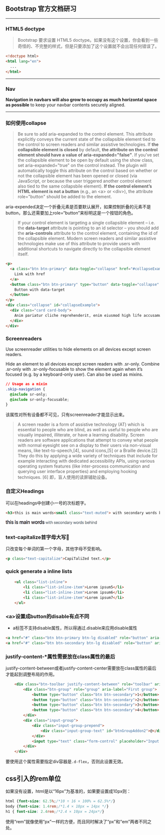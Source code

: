 ## Bootstrap 官方文档研习
---
### HTML5 doctype
>Bootstrap 要求设置 HTML5 doctype。如果没有这个设置，你会看到一些奇怪的、不完整的样式，但是只要添加了这个设置就不会出现任何错误了。
```html
<!doctype html>
<html lang="en">
  ...
</html>
```
---
### Nav  
**Navigation in navbars will also grow to occupy as much horizontal space as possible** to keep your navbar contents securely aligned\.   

---
### 如何使用collapse
>Be sure to add aria-expanded to the control element. This attribute explicitly conveys the current state of the collapsible element tied to the control to screen readers and similar assistive technologies. If **the collapsible element is closed** by default, **the attribute on the control element should have a value of aria-expanded="false"**. If you’ve set the collapsible element to be open by default using the show class, set aria-expanded="true" on the control instead. The plugin will automatically toggle this attribute on the control based on whether or not the collapsible element has been opened or closed (via JavaScript, or because the user triggered another control element also tied to the same collapsbile element). **If the control element’s HTML element is not a button** \(e.g.\, an \<a> or \<div>)\, the attribute role="button" should be added to the element\.  

aria-expended决定一个折叠元素是否要默认展开，如果控制折叠的元素不是button，那么还需要加上role=“button”来标明这是一个按钮的角色。  

>If your control element is targeting a single collapsible element – i.e. the **data-target** attribute is pointing to an id selector – you should add the **aria-controls** attribute to the control element, containing the id of the collapsible element. Modern screen readers and similar assistive technologies make use of this attribute to provide users with additional shortcuts to navigate directly to the collapsible element itself.   

```html
<p>
  <a class="btn btn-primary" data-toggle="collapse" href="#collapseExample" role="button" aria-expanded="false" aria-controls="collapseExample">
    Link with href
  </a>
  <button class="btn btn-primary" type="button" data-toggle="collapse" data-target="#collapseExample" aria-expanded="false" aria-controls="collapseExample">
    Button with data-target
  </button>
</p>
<div class="collapse" id="collapseExample">
  <div class="card card-body">
    Anim pariatur cliche reprehenderit, enim eiusmod high life accusamus terry richardson ad squid. Nihil anim keffiyeh helvetica, craft beer labore wes anderson cred nesciunt sapiente ea proident.
  </div>
</div>
```
### Screenreaders
Use screenreader utilities to hide elements on all devices except screen readers.

Hide an element to all devices except screen readers with .sr-only. Combine .sr-only with .sr-only-focusable to show the element again when it’s focused (e.g. by a keyboard-only user). Can also be used as mixins.
```css
// Usage as a mixin
.skip-navigation {
  @include sr-only;
  @include sr-only-focusable;
}
```
该属性对所有设备都不可见，只有screenreader才能显示出来。
>A screen reader is a form of assistive technology (AT) which is essential to people who are blind, as well as useful to people who are visually impaired, illiterate, or have a learning disability. Screen readers are software applications that attempt to convey what people with normal eyesight see on a display to their users via non-visual means, like text-to-speech,[4], sound icons,[5] or a Braille device.[2] They do this by applying a wide variety of techniques that include for example interacting with dedicated accessibility APIs, using various operating system features (like inter-process communication and querying user interface properties) and employing hooking techniques. [6] 即，盲人使用的读屏辅助设备。

### 自定义Headings
可以在headings中创建小一号的次标题字。
```html
<h3>this is main words<small class="text-muted"> with secondary words behind</small></h3>
```
<img src="./screenshots/custom_headings.png" width="300">  

### text-capitalize首字母大写
只改变每个单词的第一个字母，其他字母不受影响。
```html
<p class="text-capitalize">CapiTaliZed text.</p>
```
### quick generate a inline lists
```html
    <ul class="list-inline">
        <li class="list-inline-item">Lorem ipsum5</li>
        <li class="list-inline-item">Lorem ipsum6</li>
        <li class="list-inline-item">Lorem ipsum7</li>
    </ul>
```
### \<a>设置成button的disable有点不同
- a标签不支持disable属性，所以得通过.disable来应用disable属性
```html
<a href="#" class="btn btn-primary btn-lg disabled" role="button" aria-disabled="true">Primary link</a>
<a href="#" class="btn btn-secondary btn-lg disabled" role="button" aria-disabled="true">Link</a>
```

### justify-content-*属性需要放在class属性的最后
justify-content-between或者justify-content-center需要放在class属性的最后才能起到调整布局的作用。
```html
    <div class="btn-toolbar justify-content-between" role="toolbar" aria-label="Toolbar with button groups">
        <div class="btn-group" role="group" aria-label="First group">
            <button type="button" class="btn btn-secondary">1</button>
            <button type="button" class="btn btn-secondary">2</button>
            <button type="button" class="btn btn-secondary">3</button>
            <button type="button" class="btn btn-secondary">4</button>
        </div>
        <div class="input-group">
            <div class="input-group-prepend">
                <div class="input-group-text" id="btnGroupAddon2">@</div>
            </div>
            <input type="text" class="form-control" placeholder="Input group example" aria-label="Input group example" aria-describedby="btnGroupAddon2">
        </div>
    </div>
```
要使用这个属性需要指定div容器是`.d-flex`，否则此设置无效。
## css引入的rem单位
如果没有设置，html是以“16px”为基准的，如果要设置成10px则：
```css
html {font-size: 62.5%;/*10 ÷ 16 × 100% = 62.5%*/}
body {font-size: 1.4rem;/*1.4 × 10px = 14px */}
h1 { font-size: 2.4rem;/*2.4 × 10px = 24px*/}
```
使用“rem”就像使用“px”一样的方便，而且同时解决了“px”和“em”两者不同之处。

